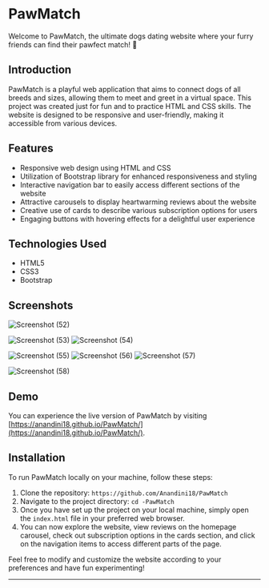 # PawMatch

Welcome to PawMatch, the ultimate dogs dating website where your furry friends can find their pawfect match! 🐾

## Introduction

PawMatch is a playful web application that aims to connect dogs of all breeds and sizes, allowing them to meet and greet in a virtual space. This project was created just for fun and to practice HTML and CSS skills. The website is designed to be responsive and user-friendly, making it accessible from various devices.

## Features

- Responsive web design using HTML and CSS
- Utilization of Bootstrap library for enhanced responsiveness and styling
- Interactive navigation bar to easily access different sections of the website
- Attractive carousels to display heartwarming reviews about the website
- Creative use of cards to describe various subscription options for users
- Engaging buttons with hovering effects for a delightful user experience

## Technologies Used

- HTML5
- CSS3
- Bootstrap

## Screenshots

![Screenshot (52)](https://github.com/Anandini18/PawMatch/assets/88365547/5d3990f7-b47c-4374-b407-8d356058d3bb)

![Screenshot (53)](https://github.com/Anandini18/PawMatch/assets/88365547/5600c79f-8e8b-41a1-baa9-f96785fa25ab)
![Screenshot (54)](https://github.com/Anandini18/PawMatch/assets/88365547/6d0e1788-d2f5-49d7-8f29-a238cefe932d)

![Screenshot (55)](https://github.com/Anandini18/PawMatch/assets/88365547/87b23f4f-2c38-432a-9fcf-81eaa12a2137)
![Screenshot (56)](https://github.com/Anandini18/PawMatch/assets/88365547/e26206fb-d938-4e30-957a-6073f1051f5c)
![Screenshot (57)](https://github.com/Anandini18/PawMatch/assets/88365547/63dd0365-dbee-4f3d-9d69-971b08a96203)

![Screenshot (58)](https://github.com/Anandini18/PawMatch/assets/88365547/6d31d57e-2821-491b-ab01-3586bed574e0)

## Demo

You can experience the live version of PawMatch by visiting [https://anandini18.github.io/PawMatch/](https://anandini18.github.io/PawMatch/).

## Installation

To run PawMatch locally on your machine, follow these steps:

1. Clone the repository: `https://github.com/Anandini18/PawMatch`
2. Navigate to the project directory: `cd -PawMatch`
3. Once you have set up the project on your local machine, simply open the `index.html` file in your preferred web browser. 
4. You can now explore the website, view reviews on the homepage carousel, check out subscription options in the cards section, and click on the navigation items to access different parts of the page.

Feel free to modify and customize the website according to your preferences and have fun experimenting!

---
